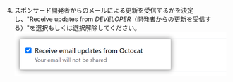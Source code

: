 4. スポンサード開発者からのメールによる更新を受信するかを決定し、"Receive updates from _DEVELOPER_（開発者からの更新を受信する）"を選択もしくは選択解除してください。 ![スポンサード開発者からの最新情報を受け取るためのチェックボックス](/assets/images/help/sponsors/updates-checkbox-manage.png)
